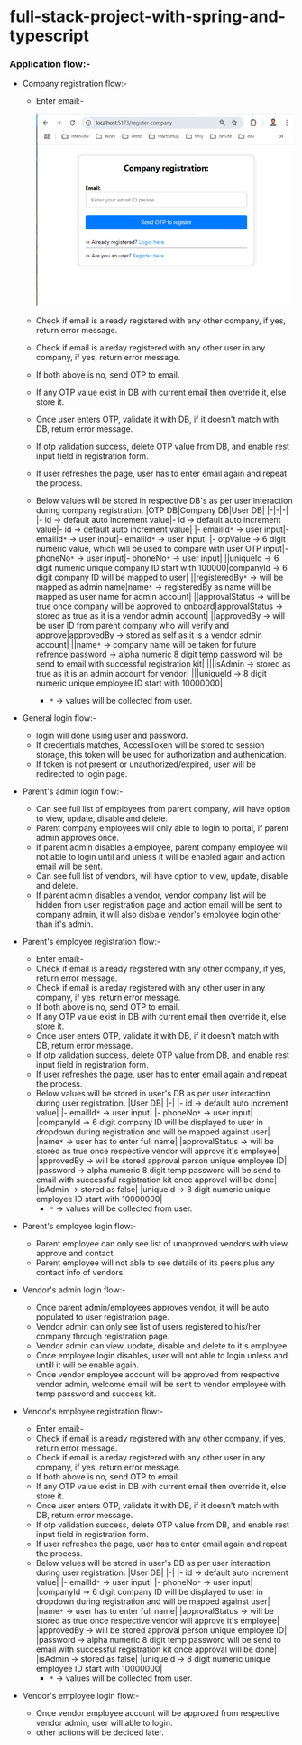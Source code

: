 # full-stack-project-with-spring-and-typescript

### Application flow:-

- Company registration flow:-
  - Enter email:-
      
      ![alt text](https://github.com/anu3dev/full-stack-project-with-spring-and-typescript/blob/main/images/01.png)
    
  - Check if email is already registered with any other company, if yes, return error message.
  - Check if email is alreday registered with any other user in any company, if yes, return error message.
  - If both above is no, send OTP to email.
  - If any OTP value exist in DB with current email then override it, else store it.
  - Once user enters OTP, validate it with DB, if it doesn't match with DB, return error message.
  - If otp validation success, delete OTP value from DB, and enable rest input field in registration form.
  - If user refreshes the page, user has to enter email again and repeat the process.
  - Below values will be stored in respective DB's as per user interaction during company registration.
    |OTP DB|Company DB|User DB|
    |-|-|-|
    |- id -> default auto increment value|- id -> default auto increment value|- id -> default auto increment value|
    |- emailId`*` -> user input|- emailId`*` -> user input|- emailId`*` -> user input|
    |- otpValue -> 6 digit numeric value, which will be used to compare with user OTP input|- phoneNo`*` -> user input|- phoneNo`*` -> user input|
    ||uniqueId -> 6 digit numeric unique company ID start with 100000|companyId -> 6 digit company ID will be mapped to user|
    ||registeredBy`*` -> will be mapped as admin name|name`*` -> registeredBy as name will be mapped as user name for admin account|
    ||approvalStatus -> will be true once company will be approved to onboard|approvalStatus -> stored as true as it is a vendor admin account|
    ||approvedBy -> will be user ID from parent company who will verify and approve|approvedBy -> stored as self as it is a vendor admin account|
    ||name`*` -> company name will be taken for future refrence|password -> alpha numeric 8 digit temp password will be send to email with successful registration kit|
    |||isAdmin -> stored as true as it is an admin account for vendor|
    |||uniqueId -> 8 digit numeric unique employee ID start with 10000000|
    - `*` -> values will be collected from user.

- General login flow:-
  - login will done using user and password.
  - If credentials matches, AccessToken will be stored to session storage, this token will be used for authorization and authenication.
  - If token is not present or unauthorized/expired, user will be redirected to login page.

- Parent's admin login flow:-
  - Can see full list of employees from parent company, will have option to view, update, disable and delete.
  - Parent company employees will only able to login to portal, if parent admin approves once.
  - If parent admin disables a employee, parent company employee will not able to login until and unless it will be enabled again and action email will be sent.
  - Can see full list of vendors, will have option to view, update, disable and delete.
  - If parent admin disables a vendor, vendor company list will be hidden from user registration page and action email will be sent to company admin, it will also disbale vendor's employee login other than it's admin.

- Parent's employee registration flow:-
  - Enter email:-
  - Check if email is already registered with any other company, if yes, return error message.
  - Check if email is alreday registered with any other user in any company, if yes, return error message.
  - If both above is no, send OTP to email.
  - If any OTP value exist in DB with current email then override it, else store it.
  - Once user enters OTP, validate it with DB, if it doesn't match with DB, return error message.
  - If otp validation success, delete OTP value from DB, and enable rest input field in registration form.
  - If user refreshes the page, user has to enter email again and repeat the process.
  - Below values will be stored in user's DB as per user interaction during user registration.
    |User DB|
    |-|
    |- id -> default auto increment value|
    |- emailId`*` -> user input|
    |- phoneNo`*` -> user input|
    |companyId -> 6 digit company ID will be displayed to user in dropdown during registration and will be mapped against user|
    |name`*` -> user has to enter full name|
    |approvalStatus -> will be stored as true once respective vendor will approve it's employee|
    |approvedBy -> will be stored approval person unique employee ID|
    |password -> alpha numeric 8 digit temp password will be send to email with successful registration kit once approval will be done|
    |isAdmin -> stored as false|
    |uniqueId -> 8 digit numeric unique employee ID start with 10000000|
    - `*` -> values will be collected from user. 

- Parent's employee login flow:-
  - Parent employee can only see list of unapproved vendors with view, approve and contact.
  - Parent employee will not able to see details of its peers plus any contact info of vendors.

- Vendor's admin login flow:-
  - Once parent admin/employees approves vendor, it will be auto populated to user registration page.
  - Vendor admin can only see list of users registered to his/her company through registration page.
  - Vendor admin can view, update, disable and delete to it's employee.
  - Once employee login disables, user will not able to login unless and untill it will be enable again.
  - Once vendor employee account will be approved from respective vendor admin, welcome email will be sent to vendor employee with temp password and success kit.

- Vendor's employee registration flow:-
  - Enter email:-
  - Check if email is already registered with any other company, if yes, return error message.
  - Check if email is alreday registered with any other user in any company, if yes, return error message.
  - If both above is no, send OTP to email.
  - If any OTP value exist in DB with current email then override it, else store it.
  - Once user enters OTP, validate it with DB, if it doesn't match with DB, return error message.
  - If otp validation success, delete OTP value from DB, and enable rest input field in registration form.
  - If user refreshes the page, user has to enter email again and repeat the process.
  - Below values will be stored in user's DB as per user interaction during user registration.
    |User DB|
    |-|
    |- id -> default auto increment value|
    |- emailId`*` -> user input|
    |- phoneNo`*` -> user input|
    |companyId -> 6 digit company ID will be displayed to user in dropdown during registration and will be mapped against user|
    |name`*` -> user has to enter full name|
    |approvalStatus -> will be stored as true once respective vendor will approve it's employee|
    |approvedBy -> will be stored approval person unique employee ID|
    |password -> alpha numeric 8 digit temp password will be send to email with successful registration kit once approval will be done|
    |isAdmin -> stored as false|
    |uniqueId -> 8 digit numeric unique employee ID start with 10000000|
    - `*` -> values will be collected from user. 

- Vendor's employee login flow:-
  - Once vendor employee account will be approved from respective vendor admin, user will able to login.
  - other actions will be decided later.

